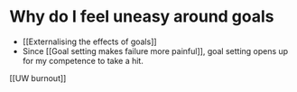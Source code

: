 # Why do I feel uneasy around goals
* [[Externalising the effects of goals]]
* Since [[Goal setting makes failure more painful]], goal setting opens up for my competence to take a hit.

[[UW burnout]]

<!-- {BearID:8F3C8F3D-B760-4BF4-98B8-A2C5C6CE25F2-1567-00000599B7EBE427} -->
